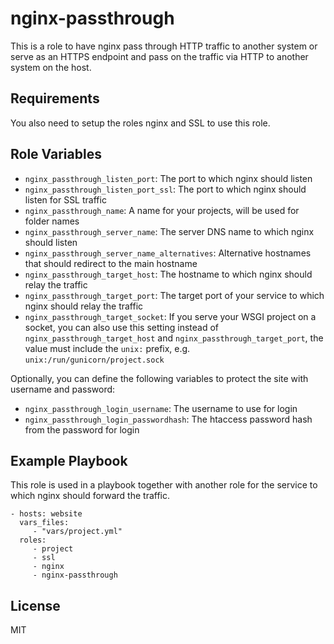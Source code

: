 nginx-passthrough
=================

This is a role to have nginx pass through HTTP traffic to another system
or serve as an HTTPS endpoint and pass on the traffic via HTTP to another
system on the host.

Requirements
------------

You also need to setup the roles nginx and SSL to use this role.

Role Variables
--------------

- `nginx_passthrough_listen_port`: The port to which nginx should listen
- `nginx_passthrough_listen_port_ssl`: The port to which nginx should listen
  for SSL traffic
- `nginx_passthrough_name`: A name for your projects, will be used for
  folder names
- `nginx_passthrough_server_name`: The server DNS name to which nginx should
  listen
- `nginx_passthrough_server_name_alternatives`: Alternative hostnames that
  should redirect to the main hostname
- `nginx_passthrough_target_host`: The hostname to which nginx should relay the
  traffic
- `nginx_passthrough_target_port`: The target port of your service to which
  nginx should relay the traffic
- `nginx_passthrough_target_socket`: If you serve your WSGI project on a
  socket, you can also use this setting instead of
  `nginx_passthrough_target_host` and `nginx_passthrough_target_port`, the
  value must include the `unix:` prefix, e.g. `unix:/run/gunicorn/project.sock`

Optionally, you can define the following variables to protect the site with
username and password:

- `nginx_passthrough_login_username`: The username to use for login
- `nginx_passthrough_login_passwordhash`: The htaccess password hash from the
  password for login

Example Playbook
----------------

This role is used in a playbook together with another role for the service
to which nginx should forward the traffic.

    - hosts: website
      vars_files:
         - "vars/project.yml"
      roles:
         - project
         - ssl
         - nginx
         - nginx-passthrough

License
-------

MIT
